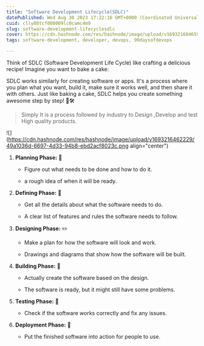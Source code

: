 ```yaml
---
title: "Software Development Lifecycle(SDLC)"
datePublished: Wed Aug 30 2023 17:22:16 GMT+0000 (Coordinated Universal Time)
cuid: clly08tcf000009lc0camc4m9
slug: software-development-lifecyclesdlc
cover: https://cdn.hashnode.com/res/hashnode/image/upload/v1693216046595/c4558077-7b02-461a-9863-4ad067a960f6.jpeg
tags: software-development, developer, devops, 90daysofdevops

---
```


Think of SDLC (Software Development Life Cycle) like crafting a delicious recipe! Imagine you want to bake a cake:

SDLC works similarly for creating software or apps. It's a process where you plan what you want, build it, make sure it works well, and then share it with others. Just like baking a cake, SDLC helps you create something awesome step by step! 🎂🛠️

>   
> Simply It is a process followed by industry to Design ,Develop and test High quality products.

![](https://cdn.hashnode.com/res/hashnode/image/upload/v1693216462229/49a1036d-6697-4d33-94b8-ebd2acf8023c.png align="center")

1. **Planning Phase:** 🤔
    
    * Figure out what needs to be done and how to do it.
        
    * a rough idea of when it will be ready.
        
2. **Defining Phase:** 📝
    
    * Get all the details about what the software needs to do.
        
    * A clear list of features and rules the software needs to follow.
        
3. **Designing Phase:** ✏️
    
    * Make a plan for how the software will look and work.
        
    * Drawings and diagrams that show how the software will be built.
        
4. **Building Phase:** 🔨
    
    * Actually create the software based on the design.
        
    * The software is ready, but it might still have some problems.
        
5. **Testing Phase:** 🧪
    
    * Check if the software works correctly and fix any issues.
        
6. **Deployment Phase:** 🚀
    
    * Put the finished software into action for people to use.